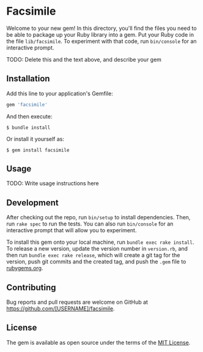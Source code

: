 # Facsimile

Welcome to your new gem! In this directory, you'll find the files you need to be able to package up your Ruby library into a gem. Put your Ruby code in the file `lib/facsimile`. To experiment with that code, run `bin/console` for an interactive prompt.

TODO: Delete this and the text above, and describe your gem

## Installation

Add this line to your application's Gemfile:

```ruby
gem 'facsimile'
```

And then execute:

    $ bundle install

Or install it yourself as:

    $ gem install facsimile

## Usage

TODO: Write usage instructions here

## Development

After checking out the repo, run `bin/setup` to install dependencies. Then, run `rake spec` to run the tests. You can also run `bin/console` for an interactive prompt that will allow you to experiment.

To install this gem onto your local machine, run `bundle exec rake install`. To release a new version, update the version number in `version.rb`, and then run `bundle exec rake release`, which will create a git tag for the version, push git commits and the created tag, and push the `.gem` file to [rubygems.org](https://rubygems.org).

## Contributing

Bug reports and pull requests are welcome on GitHub at https://github.com/[USERNAME]/facsimile.

## License

The gem is available as open source under the terms of the [MIT License](https://opensource.org/licenses/MIT).

